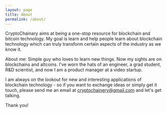 ```yaml
---
layout: page
title: About
permalink: /about/
---
```


CryptoChainary aims at being a one-stop resource for blockchain and bitcoin technology. My goal is learn and help people learn about blockchain technology which can truly transform certain aspects of the industry as we know it.

About me: Simple guy who loves to learn new things. Now my sights are on blockchains and altcoins. I've worn the hats of an engineer, a grad student, R&D scientist, and now I am a product manager at a video startup.

I am always on the lookout for new and interesting applications of blockchain technology - so if you want to exchange ideas or simply get it touch, please send me an email at <a href="mailto:cryptochainery@gmail.com">cryptochainery@gmail.com</a> and let's get talking.

Thank you!
